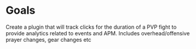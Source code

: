 # Goals
Create a plugin that will track clicks for the duration of a PVP fight to provide analytics related to events and APM.
Includes overhead/offensive prayer changes, gear changes etc